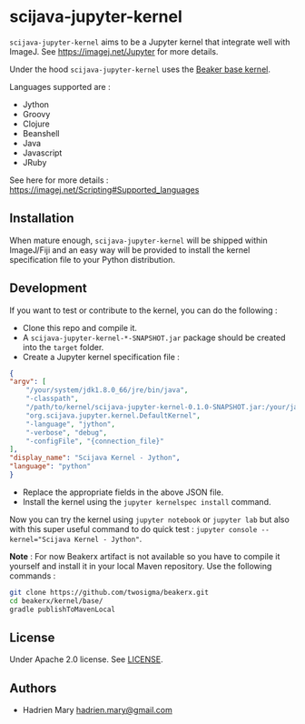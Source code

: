 # scijava-jupyter-kernel

`scijava-jupyter-kernel` aims to be a Jupyter kernel that integrate well with ImageJ. See https://imagej.net/Jupyter for more details.

Under the hood `scijava-jupyter-kernel` uses the [Beaker base kernel](https://github.com/twosigma/beakerx/tree/master/kernel/base).

Languages supported are :

- Jython
- Groovy
- Clojure
- Beanshell
- Java
- Javascript
- JRuby

See here for more details : https://imagej.net/Scripting#Supported_languages

## Installation

When mature enough, `scijava-jupyter-kernel` will be shipped within ImageJ/Fiji and an easy way will be provided to install the kernel specification file to your Python distribution.

## Development

If you want to test or contribute to the kernel, you can do the following :

- Clone this repo and compile it.
- A `scijava-jupyter-kernel-*-SNAPSHOT.jar` package should be created into the `target` folder.
- Create a Jupyter kernel specification file :

```json
{
"argv": [
    "/your/system/jdk1.8.0_66/jre/bin/java",
    "-classpath",
    "/path/to/kernel/scijava-jupyter-kernel-0.1.0-SNAPSHOT.jar:/your/java/jars/files/*",
    "org.scijava.jupyter.kernel.DefaultKernel",
    "-language", "jython",
    "-verbose", "debug",
    "-configFile", "{connection_file}"
],
"display_name": "Scijava Kernel - Jython",
"language": "python"
}
```

- Replace the appropriate fields in the above JSON file.
- Install the kernel using the `jupyter kernelspec install` command.

Now you can try the kernel using `jupyter notebook` or `jupyter lab` but also with this super useful command to do quick test : `jupyter console --kernel="Scijava Kernel - Jython"`.

**Note** : For now Beakerx artifact is not available so you have to compile it yourself and install it in your local Maven repository. Use the following commands :

```bash
git clone https://github.com/twosigma/beakerx.git
cd beakerx/kernel/base/
gradle publishToMavenLocal
```

## License

Under Apache 2.0 license. See [LICENSE](LICENSE).

## Authors

- Hadrien Mary <hadrien.mary@gmail.com>
